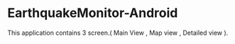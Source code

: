# EarthquakeMonitor-Android
This application contains 3 screen.( Main View , Map view , Detailed view ). 
